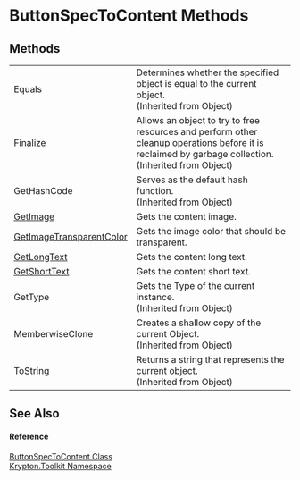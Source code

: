 # ButtonSpecToContent Methods




## Methods
<table>
<tr>
<td>Equals</td>
<td>Determines whether the specified object is equal to the current object.<br />(Inherited from Object)</td></tr>
<tr>
<td>Finalize</td>
<td>Allows an object to try to free resources and perform other cleanup operations before it is reclaimed by garbage collection.<br />(Inherited from Object)</td></tr>
<tr>
<td>GetHashCode</td>
<td>Serves as the default hash function.<br />(Inherited from Object)</td></tr>
<tr>
<td><a href="013be8fb-2ccc-7ff5-e140-3ba191f0f1a0.md">GetImage</a></td>
<td>Gets the content image.</td></tr>
<tr>
<td><a href="9edd82d0-69cb-e790-5c62-2c083dff28be.md">GetImageTransparentColor</a></td>
<td>Gets the image color that should be transparent.</td></tr>
<tr>
<td><a href="57acae7a-9765-2502-9500-16ca50a80c25.md">GetLongText</a></td>
<td>Gets the content long text.</td></tr>
<tr>
<td><a href="ca4b3c62-5408-b41c-e9dd-dfe2711217d7.md">GetShortText</a></td>
<td>Gets the content short text.</td></tr>
<tr>
<td>GetType</td>
<td>Gets the Type of the current instance.<br />(Inherited from Object)</td></tr>
<tr>
<td>MemberwiseClone</td>
<td>Creates a shallow copy of the current Object.<br />(Inherited from Object)</td></tr>
<tr>
<td>ToString</td>
<td>Returns a string that represents the current object.<br />(Inherited from Object)</td></tr>
</table>

## See Also


#### Reference
<a href="d9df93a2-2eb9-a7c8-0e60-daca813093ca.md">ButtonSpecToContent Class</a>  
<a href="79d2eac2-21f4-54ff-7552-b20c33c30600.md">Krypton.Toolkit Namespace</a>  
